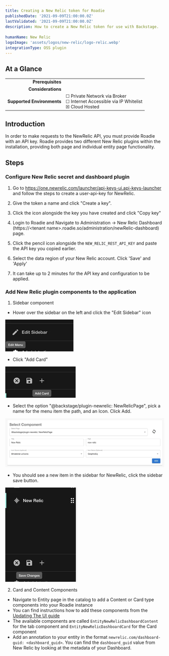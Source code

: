 ```yaml
---
title: Creating a New Relic token for Roadie
publishedDate: '2021-09-09T21:00:00.0Z'
lastValidated: '2021-09-09T21:00:00.0Z'
description: How to create a New Relic token for use with Backstage.

humanName: New Relic
logoImage: 'assets/logos/new-relic/logo-relic.webp'
integrationType: OSS plugin
---
```


## At a Glance
| | |
|---: | --- |
| **Prerequisites** |  |
| **Considerations** |  |
| **Supported Environments** | ☐ Private Network via Broker <br /> ☐ Internet Accessible via IP Whitelist <br /> ☒ Cloud Hosted |

## Introduction

In order to make requests to the NewRelic API, you must provide Roadie with an API key. Roadie provides two different New Relic plugins within the installation, providing both page and individual entity page functionality. 

## Steps

### Configure New Relic secret and dashboard plugin

1. Go to https://one.newrelic.com/launcher/api-keys-ui.api-keys-launcher and follow the steps to create a user-api-key for NewRelic.

2. Give the token a name and click "Create a key".

3. Click the icon alongside the key you have created and click "Copy key"

4. Login to Roadie and Navigate to Administration -> New Relic Dashboard (https://\<tenant name\>.roadie.so/administration/newRelic-dashboard) page.

5. Click the pencil icon alongside the `NEW_RELIC_REST_API_KEY` and paste the API key you copied earlier.

6. Select the data region of your New Relic account. Click 'Save' and 'Apply'

7. It can take up to 2 minutes for the API key and configuration to be applied.


### Add New Relic plugin components to the application


1. Sidebar component
  *  Hover over the sidebar on the left and click the "Edit Sidebar" icon

  ![edit-sidebar.webp](./edit-sidebar.webp)
   
  * Click "Add Card"

  ![add-card.webp](./add-card.webp)

  * Select the option "@backstage/plugin-newrelic: NewRelicPage", pick a name for the menu item the path, and an Icon. Click Add.

  ![select-component.webp](./select-component.webp)

  * You should see a new item in the sidebar for NewRelic, click the sidebar save button.

  ![save-sidebar.webp](./save-sidebar.webp)


2. Card and Content Components
  * Navigate to Entity page in the catalog to add a Content or Card type components into your Roadie instance
  * You can find instructions how to add these components from the [Updating The UI guide](/docs/details/updating-the-ui/)
  * The available components are called `EntityNewRelicDashboardContent` for the tab component and `EntityNewRelicDashboardCard` for the Card component
  * Add an annotation to your entity in the format `newrelic.com/dashboard-guid: <dashboard_guid>`. You can find the `dashboard_guid` value from New Relic by looking at the metadata of your Dashboard.
